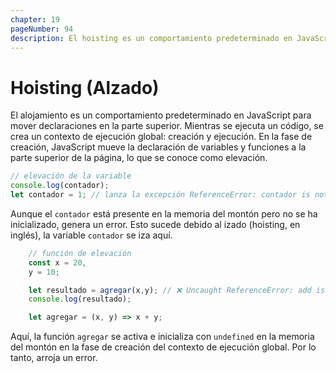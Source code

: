 ```yaml
---
chapter: 19
pageNumber: 94
description: El hoisting es un comportamiento predeterminado en JavaScript para mover declaraciones en la parte superior. Mientras se ejecuta un código, se crea un contexto de ejecución global y se ejecuta. En la fase de creación, JavaScript mueve la declaración de variable y función a la parte superior de la página, lo que se conoce como elevación..
---
```

# Hoisting (Alzado)

El alojamiento es un comportamiento predeterminado en JavaScript para mover declaraciones en la parte superior. Mientras se ejecuta un código, se crea un contexto de ejecución global: creación y ejecución. En la fase de creación, JavaScript mueve la declaración de variables y funciones a la parte superior de la página, lo que se conoce como elevación.

```javascript
// elevación de la variable
console.log(contador);
let contador = 1; // lanza la excepción ReferenceError: contador is not defined
```

Aunque el `contador` está presente en la memoria del montón pero no se ha inicializado, genera un error. Esto sucede debido al izado (hoisting, en inglés), la variable `contador` se iza aquí.

```javascript
    // función de elevación
    const x = 20,
    y = 10;

    let resultado = agregar(x,y); // ❌ Uncaught ReferenceError: add is not defined
    console.log(resultado);

    let agregar = (x, y) => x + y; 
```

Aquí, la función `agregar` se activa e inicializa con `undefined` en la memoria del montón en la fase de creación del contexto de ejecución global. Por lo tanto, arroja un error.
